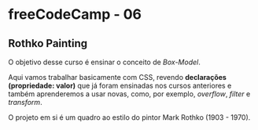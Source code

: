 # freeCodeCamp - 06

## Rothko Painting

O objetivo desse curso é ensinar o conceito de *Box-Model*.

Aqui vamos trabalhar basicamente com CSS, revendo **declarações (propriedade: valor)** que já foram ensinadas nos cursos anteriores e também aprenderemos a usar novas, como, por exemplo, *overflow*, *filter* e *transform*.

O projeto em si é um quadro ao estilo do pintor Mark Rothko (1903 - 1970).